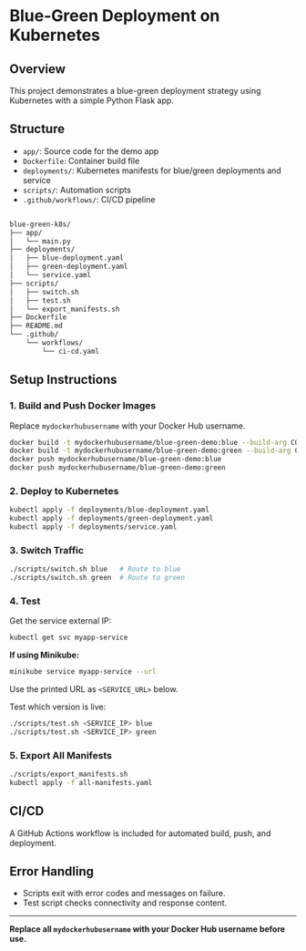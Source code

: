 # Blue-Green Deployment on Kubernetes

## Overview

This project demonstrates a blue-green deployment strategy using Kubernetes with a simple Python Flask app.

## Structure

- `app/`: Source code for the demo app
- `Dockerfile`: Container build file
- `deployments/`: Kubernetes manifests for blue/green deployments and service
- `scripts/`: Automation scripts
- `.github/workflows/`: CI/CD pipeline

```bash

blue-green-k8s/
├── app/
│   └── main.py
├── deployments/
│   ├── blue-deployment.yaml
│   ├── green-deployment.yaml
│   └── service.yaml
├── scripts/
│   ├── switch.sh
│   ├── test.sh
│   └── export_manifests.sh
├── Dockerfile
├── README.md
└── .github/
    └── workflows/
        └── ci-cd.yaml

```

## Setup Instructions

### 1. Build and Push Docker Images

Replace `mydockerhubusername` with your Docker Hub username.

```bash
docker build -t mydockerhubusername/blue-green-demo:blue --build-arg COLOR=blue .
docker build -t mydockerhubusername/blue-green-demo:green --build-arg COLOR=green .
docker push mydockerhubusername/blue-green-demo:blue
docker push mydockerhubusername/blue-green-demo:green
```

### 2. Deploy to Kubernetes

```bash
kubectl apply -f deployments/blue-deployment.yaml
kubectl apply -f deployments/green-deployment.yaml
kubectl apply -f deployments/service.yaml
```

### 3. Switch Traffic

```bash
./scripts/switch.sh blue   # Route to blue
./scripts/switch.sh green  # Route to green
```

### 4. Test

Get the service external IP:

```bash
kubectl get svc myapp-service
```

**If using Minikube:**

```bash
minikube service myapp-service --url
```

Use the printed URL as `<SERVICE_URL>` below.

Test which version is live:

```bash
./scripts/test.sh <SERVICE_IP> blue
./scripts/test.sh <SERVICE_IP> green
```

### 5. Export All Manifests

```bash
./scripts/export_manifests.sh
kubectl apply -f all-manifests.yaml
```

## CI/CD

A GitHub Actions workflow is included for automated build, push, and deployment.

## Error Handling

- Scripts exit with error codes and messages on failure.
- Test script checks connectivity and response content.

---

**Replace all `mydockerhubusername` with your Docker Hub username before use.**
